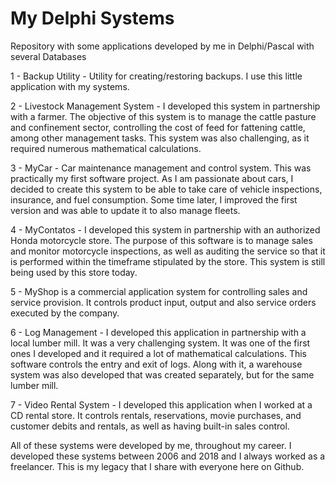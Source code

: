 # My Delphi Systems
Repository with some applications developed by me in Delphi/Pascal with several Databases

1 - Backup Utility - Utility for creating/restoring backups. I use this little application with my systems.

2 - Livestock Management System - I developed this system in partnership with a farmer. The objective of this system is to manage the cattle pasture and confinement sector, controlling the cost of feed for fattening cattle, among other management tasks. This system was also challenging, as it required numerous mathematical calculations.

3 - MyCar - Car maintenance management and control system. This was practically my first software project. As I am passionate about cars, I decided to create this system to be able to take care of vehicle inspections, insurance, and fuel consumption. Some time later, I improved the first version and was able to update it to also manage fleets.

4 - MyContatos - I developed this system in partnership with an authorized Honda motorcycle store. The purpose of this software is to manage sales and monitor motorcycle inspections, as well as auditing the service so that it is performed within the timeframe stipulated by the store. This system is still being used by this store today.

5 - MyShop is a commercial application system for controlling sales and service provision. It controls product input, output and also service orders executed by the company.

6 - Log Management - I developed this application in partnership with a local lumber mill. It was a very challenging system. It was one of the first ones I developed and it required a lot of mathematical calculations. This software controls the entry and exit of logs. Along with it, a warehouse system was also developed that was created separately, but for the same lumber mill.

7 - Video Rental System - I developed this application when I worked at a CD rental store. It controls rentals, reservations, movie purchases, and customer debits and rentals, as well as having built-in sales control.

All of these systems were developed by me, throughout my career. I developed these systems between 2006 and 2018 and I always worked as a freelancer. This is my legacy that I share with everyone here on Github.

